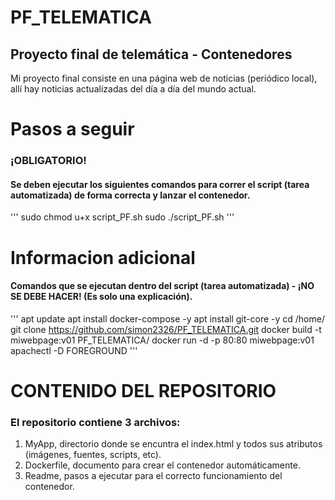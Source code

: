 # PF_TELEMATICA 
## Proyecto final de telemática - Contenedores

Mi proyecto final consiste en una página web de noticias (periódico local), allí hay noticias actualizadas del día a día del mundo actual.

# Pasos a seguir
### ¡OBLIGATORIO!
#### Se deben ejecutar los siguientes comandos para correr el script (tarea automatizada) de forma correcta y lanzar el contenedor.
'''
sudo chmod u+x script_PF.sh
sudo ./script_PF.sh 
'''

# Informacion adicional
#### Comandos que se ejecutan dentro del script (tarea automatizada) - ¡NO SE DEBE HACER! (Es solo una explicación).
'''
apt update 
apt install docker-compose -y
apt install git-core -y
cd /home/
git clone https://github.com/simon2326/PF_TELEMATICA.git
docker build -t miwebpage:v01 PF_TELEMATICA/
docker run -d -p 80:80 miwebpage:v01 apachectl -D FOREGROUND
'''
# CONTENIDO DEL REPOSITORIO
### El repositorio contiene 3 archivos:
1. MyApp, directorio donde se encuntra el index.html y todos sus atributos (imágenes, fuentes, scripts, etc).
2. Dockerfile, documento para crear el contenedor automáticamente.
3. Readme, pasos a ejecutar para el correcto funcionamiento del contenedor.

